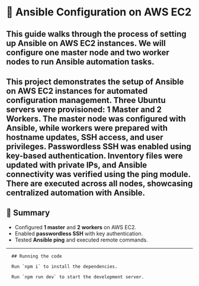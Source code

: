 
# 🚀 Ansible Configuration on AWS EC2

This guide walks through the process of setting up **Ansible** on AWS EC2 instances. We will configure one **master node** and two **worker nodes** to run Ansible automation tasks.
---
This project demonstrates the setup of Ansible on AWS EC2 instances for automated configuration management. Three Ubuntu servers were provisioned: 1 Master and 2 Workers. The master node was configured with Ansible, while workers were prepared with hostname updates, SSH access, and user privileges. Passwordless SSH was enabled using key-based authentication. Inventory files were updated with private IPs, and Ansible connectivity was verified using the ping module. There are executed across all nodes, showcasing centralized automation with Ansible.
---
## 📌 Summary

* Configured **1 master** and **2 workers** on AWS EC2.
* Enabled **passwordless SSH** with key authentication.
* Tested **Ansible ping** and executed remote commands.

---
```
  ## Running the code

  Run `npm i` to install the dependencies.

  Run `npm run dev` to start the development server.
```
